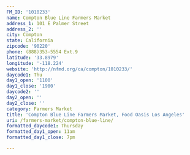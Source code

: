 ```yaml
---
FM_ID: '1010233'
name: Compton Blue Line Farmers Market
address_1: 101 E Palmer Street
address_2: ''
city: Compton
state: California
zipcode: '90220'
phone: (888)353-5554 Ext.9
latitude: '33.8979'
longitude: '-118.224'
website: 'http://nfmd.org/ca/compton/1010233/'
daycode1: Thu
day1_open: '1100'
day1_close: '1900'
daycode2: ''
day2_open: ''
day2_close: ''
category: Farmers Market
title: 'Compton Blue Line Farmers Market, Food Oasis Los Angeles'
uri: /farmers-market/compton-blue-line/
formatted_daycode1: Thursday
formatted_day1_open: 11am
formatted_day1_close: 7pm

---
```


